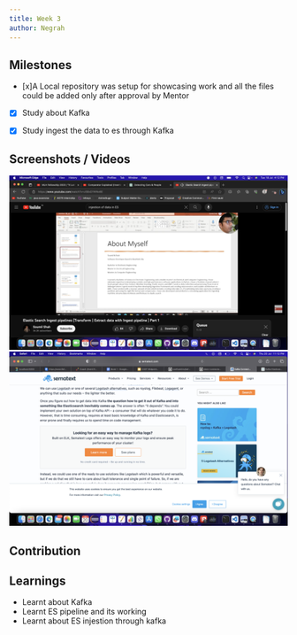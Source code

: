 ```yaml
---
title: Week 3
author: Negrah
---
```


## Milestones

- [x]A Local repository was setup for showcasing work and all the files could be added only after approval by Mentor 
- [x] Study about Kafka 
- [x] Study ingest the data to es through Kafka  


## Screenshots / Videos
<img src='img/18_7.png'/>
<img src='img/20_7.png'/>

## Contribution

## Learnings
- Learnt about Kafka 
- Learnt ES pipeline and its working
- Learnt about ES injestion through kafka 




